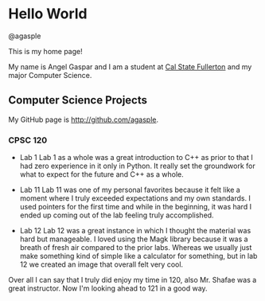 # Hello World

@agasple

This is my home page! 

My name is Angel Gaspar and I am a student at [Cal State Fullerton](http://www.fullerton.edu/) and my major Computer Science.

## Computer Science Projects

My GitHub page is http://github.com/agasple.

### CPSC 120

* Lab 1 
    Lab 1 as a whole was a great introduction to C++ as prior to that I had zero experience in it only in Python.
    It really set the groundwork for what to expect for the future and C++ as a whole.

* Lab 11
    Lab 11 was one of my personal favorites because it felt like a moment where I truly exceeded expectations
    and my own standards. I used pointers for the first time and while in the beginning, it was hard I ended up
    coming out of the lab feeling truly accomplished.

* Lab 12
    Lab 12 was a great instance in which I thought the material was hard but manageable.
    I loved using the Magk library because it was a breath of fresh air compared to the prior labs.
    Whereas we usually just make something kind of simple like a calculator for something, but in lab 12 we
    created an image that overall felt very cool.

Over all I can say that I truly did enjoy my time in 120, also Mr. Shafae was a great instructor.
Now I'm looking ahead to 121 in a good way.

